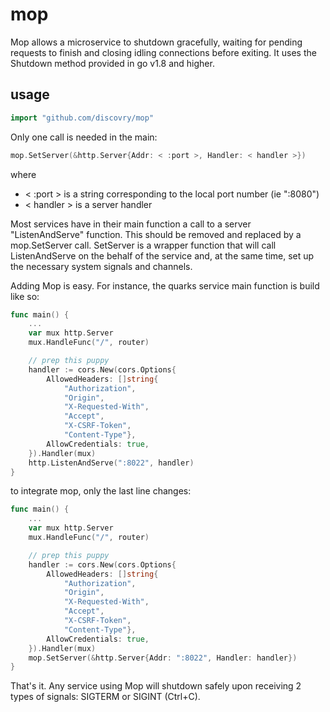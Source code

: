 # mop
Mop allows a microservice to shutdown gracefully, waiting for pending requests to finish and closing idling connections before exiting. It uses the Shutdown method provided in go v1.8 and higher.

## usage
```go
import "github.com/discovry/mop"
```

Only one call is needed in the main:
```go
mop.SetServer(&http.Server{Addr: < :port >, Handler: < handler >})
```

where 
- < :port > is a string corresponding to the local port number (ie ":8080")
- < handler > is a server handler

Most services have in their main function a call to a server "ListenAndServe" function. This should be removed and replaced by a mop.SetServer call. SetServer is a wrapper function that will call ListenAndServe on the behalf of the service and, at the same time, set up the necessary system signals and channels. 

Adding Mop is easy. For instance, the quarks service main function is build like so:

```go
func main() {
    ...
    var mux http.Server
    mux.HandleFunc("/", router)

    // prep this puppy
    handler := cors.New(cors.Options{
        AllowedHeaders: []string{
            "Authorization",
            "Origin",
            "X-Requested-With",
            "Accept",
            "X-CSRF-Token",
            "Content-Type"},
        AllowCredentials: true,
    }).Handler(mux)
    http.ListenAndServe(":8022", handler)
}
```
to integrate mop, only the last line changes:

```go
func main() {
    ...
    var mux http.Server
    mux.HandleFunc("/", router)

    // prep this puppy
    handler := cors.New(cors.Options{
        AllowedHeaders: []string{
            "Authorization",
            "Origin",
            "X-Requested-With",
            "Accept",
            "X-CSRF-Token",
            "Content-Type"},
        AllowCredentials: true,
    }).Handler(mux)
    mop.SetServer(&http.Server{Addr: ":8022", Handler: handler})
}
```
That's it. Any service using Mop will shutdown safely upon receiving 2 types of signals: SIGTERM or SIGINT (Ctrl+C). 
